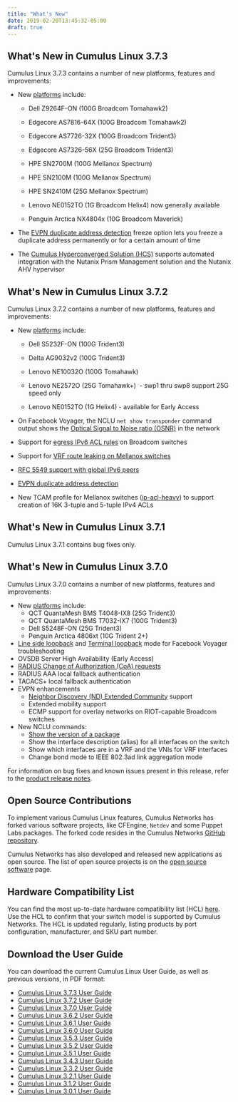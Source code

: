 ```yaml
---
title: "What's New"
date: 2019-02-20T13:45:32-05:00
draft: true
---
```


## What's New in Cumulus Linux 3.7.3

Cumulus Linux 3.7.3 contains a number of new platforms, features and
improvements:

-   New [platforms](https://cumulusnetworks.com/hcl) include:
    -   Dell Z9264F-ON (100G Broadcom Tomahawk2)

    -   Edgecore AS7816-64X (100G Broadcom Tomahawk2)
    -   Edgecore AS7726-32X (100G Broadcom Trident3)

    -   Edgecore AS7326-56X (25G Broadcom Trident3)
    -   HPE SN2700M (100G Mellanox Spectrum)
    -   HPE SN2100M (100G Mellanox Spectrum)

    -   HPE SN2410M (25G Mellanox Spectrum)

    -   Lenovo NE0152TO (1G Broadcom Helix4) now generally available
    -   Penguin Arctica NX4804x (10G Broadcom Maverick)

-   The [EVPN duplicate address
    detection](Ethernet-Virtual-Private-Network---EVPN_8362732.html#EthernetVirtualPrivateNetwork-EVPN-dad) freeze
    option lets you freeze a duplicate address permanently or for a
    certain amount of time
-   The [Cumulus Hyperconverged Solution
    (HCS)](https://docs.cumulusnetworks.com/display/DOCS/Cumulus+Hyperconverged+Solution+with+Nutanix) supports
    automated integration with the Nutanix Prism Management solution and
    the Nutanix AHV hypervisor

## What's New in Cumulus Linux 3.7.2

Cumulus Linux 3.7.2 contains a number of new platforms, features and
improvements:

-   New [platforms](https://cumulusnetworks.com/hcl) include:
    -   Dell S5232F-ON (100G Trident3)

    -   Delta AG9032v2 (100G Trident3)

    -   Lenovo NE10032O (100G Tomahawk)

    -   Lenovo NE2572O (25G Tomahawk+)  - swp1 thru swp8 support 25G
        speed only

    -   Lenovo NE0152TO (1G Helix4) - available for Early Access

-   On Facebook Voyager, the NCLU `net show transponder` command output
    shows the [Optical Signal to Noise ratio
    (OSNR)](Facebook-Voyager-Optical-Interfaces_8363049.html#FacebookVoyagerOpticalInterfaces-showTransponderStatus) in
    the network 

-   Support for [egress IPv6 ACL
    rules](Netfilter---ACLs_8362563.html#Netfilter-ACLs-ipv6EgressRules) on
    Broadcom switches

-   Support for [VRF route leaking on Mellanox
    switches](Virtual-Routing-and-Forwarding---VRF_8362942.html#VirtualRoutingandForwarding-VRF-routeleaking)

-   [RFC 5549 support with global IPv6
    peers](Border-Gateway-Protocol---BGP_8362926.html#BorderGatewayProtocol-BGP-rfc-5549)
-   [EVPN duplicate address
    detection](Ethernet-Virtual-Private-Network---EVPN_8362732.html#EthernetVirtualPrivateNetwork-EVPN-dad)
-   New TCAM profile for Mellanox switches
    ([ip-acl-heavy](Netfilter---ACLs_8362563.html#Netfilter-ACLs-MS-limits))
    to support creation of 16K 3-tuple and 5-tuple IPv4 ACLs

## What's New in Cumulus Linux 3.7.1

Cumulus Linux 3.7.1 contains bug fixes only.

## What's New in Cumulus Linux 3.7.0

Cumulus Linux 3.7.0 contains a number of new platforms, features and
improvements:

-   New [platforms](https://cumulusnetworks.com/hcl) include:
    -   QCT QuantaMesh BMS T4048-IX8 (25G Trident3)
    -   QCT QuantaMesh BMS T7032-IX7 (100G Trident3)
    -   Dell S5248F-ON (25G Trident3)
    -   Penguin Arctica 4806xt (10G Trident 2+)
-   [Line side
    loopback](Facebook-Voyager-Optical-Interfaces_8363049.html#FacebookVoyagerOpticalInterfaces-lineSideLoopback)
    and [Terminal
    loopback](Facebook-Voyager-Optical-Interfaces_8363049.html#FacebookVoyagerOpticalInterfaces-terminalLoopback)
    mode for Facebook Voyager troubleshooting
-   OVSDB Server High Availability (Early Access)
-   [RADIUS Change of Authorization (CoA)
    requests](802.1X-Interfaces_8363046.html#id-802.1XInterfaces-CoArequests)
-   RADIUS AAA local fallback authentication
-   TACACS+ local fallback authentication  
-   EVPN enhancements
    -   [Neighbor Discovery (ND) Extended
        Community](Ethernet-Virtual-Private-Network---EVPN_8362732.html#EthernetVirtualPrivateNetwork-EVPN-ND_extended_community) support
    -   Extended mobility support
    -   ECMP support for overlay networks on RIOT-capable Broadcom
        switches 
-   New NCLU commands:
    -   [Show the version of a
        package](Adding-and-Updating-Packages_8362631.html#AddingandUpdatingPackages-versionDisplay)
    -   Show the interface description (alias) for all interfaces on the
        switch
    -   Show which interfaces are in a VRF and the VNIs for VRF
        interfaces
    -   Change bond mode to IEEE 802.3ad link aggregation mode

For information on bug fixes and known issues present in this release,
refer to the [product release
notes](https://support.cumulusnetworks.com/hc/en-us/articles/360007793174-Cumulus-Linux-3-7-Release-Notes).

## Open Source Contributions

To implement various Cumulus Linux features, Cumulus Networks has forked
various software projects, like CFEngine, `Netdev` and some Puppet Labs
packages. The forked code resides in the Cumulus Networks [GitHub
repository](https://github.com/CumulusNetworks).

Cumulus Networks has also developed and released new applications as
open source. The list of open source projects is on the [open source
software](http://oss.cumulusnetworks.com/) page.

## Hardware Compatibility List

You can find the most up-to-date hardware compatibility list
(HCL) [here](http://cumulusnetworks.com/hcl/). Use the HCL to confirm
that your switch model is supported by Cumulus Networks. The HCL is
updated regularly, listing products by port configuration, manufacturer,
and SKU part number.

##  Download the User Guide

You can download the current Cumulus Linux User Guide, as well as
previous versions, in PDF format:

-   [Cumulus Linux 3.7.3 User Guide](attachments/8362527/9012689.pdf)
-   [Cumulus Linux 3.7.2 User Guide](attachments/8362527/8366177.pdf)
-   [Cumulus Linux 3.7.0 User Guide](attachments/8362527/8363060.pdf)
-   [Cumulus Linux 3.6.2 User Guide](attachments/8362527/8362529.pdf)
-   [Cumulus Linux 3.6.1 User Guide](attachments/8362527/8362530.pdf)
-   [Cumulus Linux 3.6.0 User Guide](attachments/8362527/8362531.pdf)
-   [Cumulus Linux 3.5.3 User Guide](attachments/8362527/8362534.pdf)
-   [Cumulus Linux 3.5.2 User Guide](attachments/8362527/8362533.pdf)
-   [Cumulus Linux 3.5.1 User Guide](attachments/8362527/8362539.pdf)
-   [Cumulus Linux 3.4.3 User Guide](attachments/8362527/8362538.pdf)
-   [Cumulus Linux 3.3.2 User Guide](attachments/8362527/8362537.pdf)
-   [Cumulus Linux 3.2.1 User Guide](attachments/8362527/8362536.pdf)
-   [Cumulus Linux 3.1.2 User Guide](attachments/8362527/8362535.pdf)
-   [Cumulus Linux 3.0.1 User Guide](attachments/8362527/8362540.pdf)
